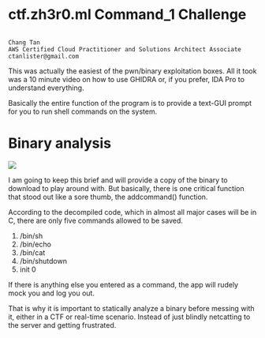 

# ctf.zh3r0.ml Command_1 Challenge

<code>
Chang Tan
AWS Certified Cloud Practitioner and Solutions Architect Associate
ctanlister@gmail.com
</code>

This was actually the easiest of the pwn/binary exploitation boxes. All it took was a 10 minute video on how to use GHIDRA or, if you prefer, IDA Pro to understand everything.

Basically the entire function of the program is to provide a text-GUI prompt for you to run shell commands on the system.

# Binary analysis

![](https://zherowriteups.s3.amazonaws.com/3_command_1.png)

I am going to keep this brief and will provide a copy of the binary to download to play around with. But basically, there is one critical function that stood out like a sore thumb, the addcommand() function.

According to the decompiled code, which in almost all major cases will be in C, there are only five commands allowed to be saved.

<ol>
<li>/bin/sh</li>
<li>/bin/echo</li>
<li>/bin/cat</li>
<li>/bin/shutdown</li>
<li>init 0</li>
</ol>

If there is anything else you entered as a command, the app will rudely mock you and log you out.

That is why it is important to statically analyze a binary before messing with it, either in a CTF or real-time scenario. Instead of just blindly netcatting to the server and getting frustrated.


